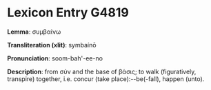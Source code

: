 # Lexicon Entry G4819

**Lemma**: συμβαίνω

**Transliteration (xlit)**: symbaínō

**Pronunciation**: soom-bah'-ee-no

**Description**:
from σύν and the base of βάσις; to walk (figuratively, transpire) together, i.e. concur (take place):--be(-fall), happen (unto).
